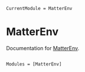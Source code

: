```@meta
CurrentModule = MatterEnv
```

# MatterEnv

Documentation for [MatterEnv](https://github.com/YaozhenghangMa/MatterEnv.jl).

```@index
```

```@autodocs
Modules = [MatterEnv]
```
